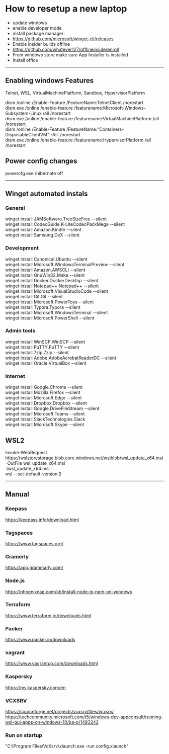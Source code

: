 # How to resetup a new laptop

- update windows     
- enable developer mode     
- install package manager:      
 - https://github.com/microsoft/winget-cli/releases     
- Enable insider builds offline     
 - https://github.com/whatever127/offlineinsiderenroll     
- From windows store make sure App Installer is installed     
- Install office      
_____________________________________
 
## Enabling windows Features
Telnet, WSL, VirtualMachinePlatform, Sandbox, HypervisorPlatform           

dism /online /Enable-Feature /FeatureName:TelnetClient /norestart          
dism.exe /online /enable-feature /featurename:Microsoft-Windows-Subsystem-Linux /all /norestart      
dism.exe /online /enable-feature /featurename:VirtualMachinePlatform /all /norestart      
dism /online /Enable-Feature /FeatureName:"Containers-DisposableClientVM" -All. /norestart      
dism.exe /online /enable-feature /featurename:HypervisorPlatform /all /norestart      

## Power config changes
powercfg.exe /hibernate off      
_____________________________________

## Winget automated instals

### General

winget install JAMSoftware.TreeSizeFree --silent      
winget install CodecGuide.K-LiteCodecPackMega --silent      
winget install Amazon.Kindle --silent      
winget install Samsung.DeX --silent      


###  Development

winget install Canonical.Ubuntu --silent      
winget install Microsoft.WindowsTerminalPreview --silent      
winget install Amazon.AWSCLI --silent      
winget install GnuWin32.Make --silent      
winget install Docker.DockerDesktop --silent      
winget install Notepad++.Notepad++ --silent      
winget install Microsoft.VisualStudioCode --silent      
winget install Git.Git --silent       
winget install Microsoft.PowerToys --silent       
winget install Typora.Typora --silent      
winget install Microsoft.WindowsTerminal --silent      
winget install Microsoft.PowerShell --silent      


### Admin tools

winget install WinSCP.WinSCP --silent       
winget install PuTTY.PuTTY --silent      
winget install 7zip.7zip --silent      
winget install Adobe.AdobeAcrobatReaderDC --silent      
winget install Oracle.VirtualBox --silent      


###  Internet

winget install Google.Chrome --silent      
winget install Mozilla.Firefox --silent      
winget install Microsoft.Edge --silent      
winget install Dropbox.Dropbox --silent      
winget install Google.DriveFileStream --silent      
winget install Microsoft.Teams --silent      
winget install SlackTechnologies.Slack      
winget install Microsoft.Skype --silent      


## WSL2

Invoke-WebRequest https://wslstorestorage.blob.core.windows.net/wslblob/wsl_update_x64.msi -OutFile wsl_update_x64.msi      
.\wsl_update_x64.msi      
wsl --set-default-version 2      

___________________________________

## Manual

### Keepass     
https://keepass.info/download.html      

### Tagspaces     
https://www.tagspaces.org/      

### Gramerly     
https://app.grammarly.com/      

### Node.js         
https://phoenixnap.com/kb/install-node-js-npm-on-windows

### Terraform     
https://www.terraform.io/downloads.html      

###  Packer         
https://www.packer.io/downloads      

###  vagrant    
https://www.vagrantup.com/downloads.html   

### Kaspersky    
https://my.kaspersky.com/en

###  VCXSRV          
https://sourceforge.net/projects/vcxsrv/files/vcxsrv/      
https://techcommunity.microsoft.com/t5/windows-dev-appconsult/running-wsl-gui-apps-on-windows-10/ba-p/1493242      

### Run on startup     
"C:\Program Files\VcXsrv\xlaunch.exe -run config.xlaunch"      

































